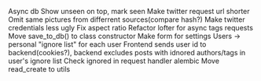 Async db
Show unseen on top, mark seen
Make twitter request url shorter
Omit same pictures from differrent sources(compare hash?)
Make twitter credentials less ugly
Fix aspect ratio
Refactor lofter for async tags requests
Move save_to_db() to class constructor
Make form for settings
Users -> personal "ignore list" for each user
Frontend sends user id to backend(cookies?), backend excludes posts with idnored authors/tags in user's ignore list
Check ignored in request handler
alembic
Move read_create to utils
